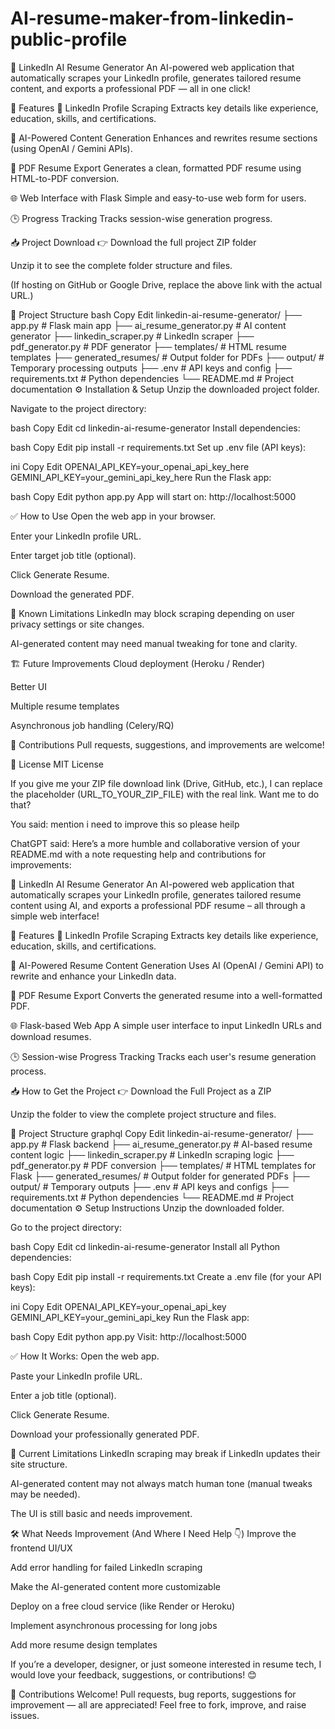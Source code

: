 # AI-resume-maker-from-linkedin-public-profile
📝 LinkedIn AI Resume Generator
An AI-powered web application that automatically scrapes your LinkedIn profile, generates tailored resume content, and exports a professional PDF — all in one click!

🚀 Features
🔗 LinkedIn Profile Scraping
Extracts key details like experience, education, skills, and certifications.

🤖 AI-Powered Content Generation
Enhances and rewrites resume sections (using OpenAI / Gemini APIs).

📄 PDF Resume Export
Generates a clean, formatted PDF resume using HTML-to-PDF conversion.

🌐 Web Interface with Flask
Simple and easy-to-use web form for users.

🕒 Progress Tracking
Tracks session-wise generation progress.

📥 Project Download
👉 Download the full project ZIP folder

Unzip it to see the complete folder structure and files.

(If hosting on GitHub or Google Drive, replace the above link with the actual URL.)

📂 Project Structure
bash
Copy
Edit
linkedin-ai-resume-generator/
├── app.py                  # Flask main app
├── ai_resume_generator.py  # AI content generator
├── linkedin_scraper.py     # LinkedIn scraper
├── pdf_generator.py        # PDF generator
├── templates/              # HTML resume templates
├── generated_resumes/      # Output folder for PDFs
├── output/                 # Temporary processing outputs
├── .env                    # API keys and config
├── requirements.txt        # Python dependencies
└── README.md               # Project documentation
⚙️ Installation & Setup
Unzip the downloaded project folder.

Navigate to the project directory:

bash
Copy
Edit
cd linkedin-ai-resume-generator
Install dependencies:

bash
Copy
Edit
pip install -r requirements.txt
Set up .env file (API keys):

ini
Copy
Edit
OPENAI_API_KEY=your_openai_api_key_here
GEMINI_API_KEY=your_gemini_api_key_here
Run the Flask app:

bash
Copy
Edit
python app.py
App will start on:
http://localhost:5000

✅ How to Use
Open the web app in your browser.

Enter your LinkedIn profile URL.

Enter target job title (optional).

Click Generate Resume.

Download the generated PDF.

📌 Known Limitations
LinkedIn may block scraping depending on user privacy settings or site changes.

AI-generated content may need manual tweaking for tone and clarity.

🏗️ Future Improvements
Cloud deployment (Heroku / Render)

Better UI

Multiple resume templates

Asynchronous job handling (Celery/RQ)

🤝 Contributions
Pull requests, suggestions, and improvements are welcome!

📄 License
MIT License

If you give me your ZIP file download link (Drive, GitHub, etc.), I can replace the placeholder (URL_TO_YOUR_ZIP_FILE) with the real link. Want me to do that?








You said:
mention i need to improve this so please heilp


ChatGPT said:
Here’s a more humble and collaborative version of your README.md with a note requesting help and contributions for improvements:

📝 LinkedIn AI Resume Generator
An AI-powered web application that automatically scrapes your LinkedIn profile, generates tailored resume content using AI, and exports a professional PDF resume – all through a simple web interface!

🚀 Features
🔗 LinkedIn Profile Scraping
Extracts key details like experience, education, skills, and certifications.

🤖 AI-Powered Resume Content Generation
Uses AI (OpenAI / Gemini API) to rewrite and enhance your LinkedIn data.

📄 PDF Resume Export
Converts the generated resume into a well-formatted PDF.

🌐 Flask-based Web App
A simple user interface to input LinkedIn URLs and download resumes.

🕒 Session-wise Progress Tracking
Tracks each user's resume generation process.

📥 How to Get the Project
👉 Download the Full Project as a ZIP

Unzip the folder to view the complete project structure and files.

📂 Project Structure
graphql
Copy
Edit
linkedin-ai-resume-generator/
├── app.py                  # Flask backend
├── ai_resume_generator.py  # AI-based resume content logic
├── linkedin_scraper.py     # LinkedIn scraping logic
├── pdf_generator.py        # PDF conversion
├── templates/              # HTML templates for Flask
├── generated_resumes/      # Output folder for generated PDFs
├── output/                 # Temporary outputs
├── .env                    # API keys and configs
├── requirements.txt        # Python dependencies
└── README.md               # Project documentation
⚙️ Setup Instructions
Unzip the downloaded folder.

Go to the project directory:

bash
Copy
Edit
cd linkedin-ai-resume-generator
Install all Python dependencies:

bash
Copy
Edit
pip install -r requirements.txt
Create a .env file (for your API keys):

ini
Copy
Edit
OPENAI_API_KEY=your_openai_api_key
GEMINI_API_KEY=your_gemini_api_key
Run the Flask app:

bash
Copy
Edit
python app.py
Visit:
http://localhost:5000

✅ How It Works:
Open the web app.

Paste your LinkedIn profile URL.

Enter a job title (optional).

Click Generate Resume.

Download your professionally generated PDF.

📌 Current Limitations
LinkedIn scraping may break if LinkedIn updates their site structure.

AI-generated content may not always match human tone (manual tweaks may be needed).

The UI is still basic and needs improvement.

🛠️ What Needs Improvement (And Where I Need Help 👇)
Improve the frontend UI/UX

Add error handling for failed LinkedIn scraping

Make the AI-generated content more customizable

Deploy on a free cloud service (like Render or Heroku)

Implement asynchronous processing for long jobs

Add more resume design templates

If you’re a developer, designer, or just someone interested in resume tech, I would love your feedback, suggestions, or contributions! 😊

🤝 Contributions Welcome!
Pull requests, bug reports, suggestions for improvement — all are appreciated!
Feel free to fork, improve, and raise issues.
